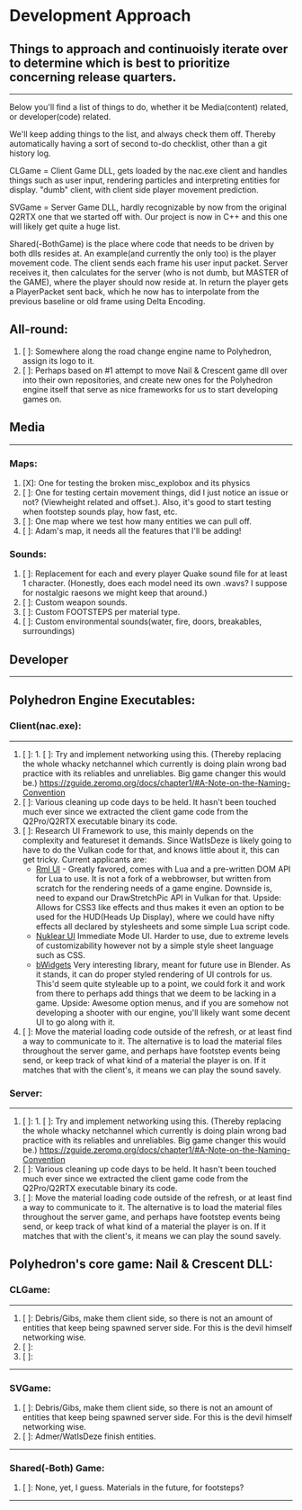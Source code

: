 # Development Approach
## Things to approach and continuoisly iterate over to determine which is best to prioritize concerning release quarters.
---
Below you'll find a list of things to do, whether it be Media(content) related, or developer(code) related.

We'll keep adding things to the list, and always check them off. Thereby automatically having a sort of second to-do checklist, other than a git history log.

CLGame = Client Game DLL, gets loaded by the nac.exe client and handles things such as user input, rendering particles and interpreting entities for display. "dumb" client, with client side player movement prediction.

SVGame = Server Game DLL, hardly recognizable by now from the original Q2RTX one that we started off with. Our project is now in C++ and this one will likely get quite a huge list.

Shared(-BothGame) is the place where code that needs to be driven by both dlls resides at. An example(and currently the only too) is the player movement code. The client sends each frame his user input packet. Server receives it, then calculates for the server (who is not dumb, but MASTER of the GAME), where the player should now reside at. In return the player gets a PlayerPacket sent back, which he now has to interpolate from the previous baseline or old frame using Delta Encoding.


## All-round:
1. [ ]: Somewhere along the road change engine name to Polyhedron, assign its logo to it.
2. [ ]: Perhaps based on #1 attempt to move Nail & Crescent game dll over into their own repositories, and create new ones for the Polyhedron engine itself that serve as nice frameworks for us to start developing games on.

## Media

---
### Maps:
1. [X]: One for testing the broken misc_explobox and its physics
2. [ ]: One for testing certain movement things, did I just notice an issue or not? (Viewheight related and offset.). Also, it's good to start testing when footstep sounds play, how fast, etc.
3. [ ]: One map where we test how many entities we can pull off.
4. [ ]: Adam's map, it needs all the features that I'll be adding!

### Sounds:
1. [ ]: Replacement for each and every player Quake sound file for at least 1 character. (Honestly, does each model need its own .wavs? I suppose for nostalgic raesons we might keep that around.)
2. [ ]: Custom weapon sounds.
3. [ ]: Custom FOOTSTEPS per material type.
4. [ ]: Custom environmental sounds(water, fire, doors, breakables, surroundings)

## Developer
---
## Polyhedron Engine Executables:


### Client(nac.exe):
---
1. [ ]: 1. [ ]: Try and implement networking using this. (Thereby replacing the whole whacky netchannel which currently is doing plain wrong bad practice with its reliables and unreliables. Big game changer this would be.) https://zguide.zeromq.org/docs/chapter1/#A-Note-on-the-Naming-Convention
2. [ ]: Various cleaning up code days to be held. It hasn't been touched much ever since we extracted the client game code from the Q2Pro/Q2RTX executable binary its code.
3. [ ]: Research UI Framework to use, this mainly depends on the complexity and featureset it demands. Since WatIsDeze is likely going to have to do the Vulkan code for that, and knows little about it, this can get tricky. Current applicants are:
    - [Rml UI](https://github.com/mikke89/RmlUi) - Greatly favored, comes with Lua and a pre-written DOM API for Lua to use. It is not a fork of a webbrowser, but written from scratch for the rendering needs of a game engine. Downside is, need to expand our DrawStretchPic API in Vulkan for that. Upside: Allows for CSS3 like effects and thus makes it even an option to be used for the HUD(Heads Up Display), where we could have nifty effects all declared by stylesheets and some simple Lua script code.
    - [Nuklear UI](https://github.com/Immediate-Mode-UI/Nuklear) Immediate Mode UI. Harder to use, due to extreme levels of customizability however not by a simple style sheet language such as CSS.
    - [bWidgets](https://julianeisel.github.io/bWidgets/) Very interesting library, meant for future use in Blender. As it stands, it can do proper styled rendering of UI controls for us. This'd seem quite styleable up to a point, we could fork it and work from there to perhaps add things that we deem to be lacking in a game. Upside: Awesome option menus, and if you are somehow not developing a shooter with our engine, you'll likely want some decent UI to go along with it.
4. [ ]: Move the material loading code outside of the refresh, or at least find a way to communicate to it. The alternative is to load the material files throughout the server game, and perhaps have footstep events being send, or keep track of what kind of a material the player is on. If it matches that with the client's, it means we can play the sound savely.

### Server:
---
1. [ ]: 1. [ ]: Try and implement networking using this. (Thereby replacing the whole whacky netchannel which currently is doing plain wrong bad practice with its reliables and unreliables. Big game changer this would be.) https://zguide.zeromq.org/docs/chapter1/#A-Note-on-the-Naming-Convention
2. [ ]: Various cleaning up code days to be held. It hasn't been touched much ever since we extracted the client game code from the Q2Pro/Q2RTX executable binary its code.
3. [ ]: Move the material loading code outside of the refresh, or at least find a way to communicate to it. The alternative is to load the material files throughout the server game, and perhaps have footstep events being send, or keep track of what kind of a material the player is on. If it matches that with the client's, it means we can play the sound savely.
## Polyhedron's core game: Nail & Crescent DLL:
### CLGame:
---
1. [ ]: Debris/Gibs, make them client side, so there is not an amount of entities that keep being spawned server side. For this is the devil himself networking wise.
2. [ ]:
3. [ ]: 

---
### SVGame:
1. [ ]: Debris/Gibs, make them client side, so there is not an amount of entities that keep being spawned server side. For this is the devil himself networking wise.
2. [ ]: Admer/WatIsDeze finish entities.

---
### Shared(-Both) Game:
1. [ ]: None, yet, I guess. Materials in the future, for footsteps?

---